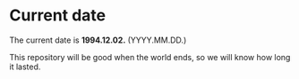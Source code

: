 # Current date

The current date is **1994.12.02.** (YYYY.MM.DD.)

This repository will be good when the world ends, so we will know how long it lasted.